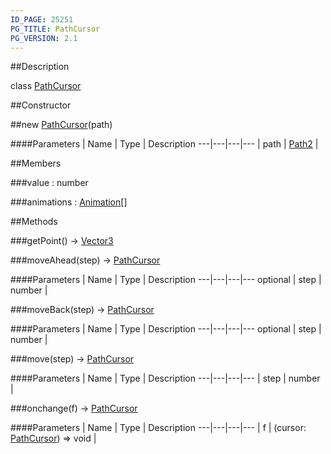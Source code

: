 ```yaml
---
ID_PAGE: 25251
PG_TITLE: PathCursor
PG_VERSION: 2.1
---
```

##Description

class [PathCursor](/classes/2.2/PathCursor)



##Constructor

##new [PathCursor](/classes/2.2/PathCursor)(path)



####Parameters
 | Name | Type | Description
---|---|---|---
 | path | [Path2](/classes/2.2/Path2) | 

##Members

###value : number



###animations : [Animation](/classes/2.2/Animation)[]



##Methods

###getPoint() &rarr; [Vector3](/classes/2.2/Vector3)


###moveAhead(step) &rarr; [PathCursor](/classes/2.2/PathCursor)



####Parameters
 | Name | Type | Description
---|---|---|---
optional | step | number | 

###moveBack(step) &rarr; [PathCursor](/classes/2.2/PathCursor)



####Parameters
 | Name | Type | Description
---|---|---|---
optional | step | number | 

###move(step) &rarr; [PathCursor](/classes/2.2/PathCursor)



####Parameters
 | Name | Type | Description
---|---|---|---
 | step | number | 

###onchange(f) &rarr; [PathCursor](/classes/2.2/PathCursor)



####Parameters
 | Name | Type | Description
---|---|---|---
 | f | (cursor: [PathCursor](/classes/2.2/PathCursor)) =&gt; void | 

